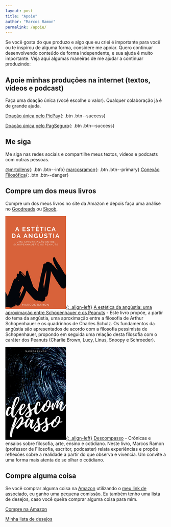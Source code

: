 ```yaml
---
layout: post
title: "Apoie"
author: "Marcos Ramon"
permalink: /apoie/
---
```


Se você gosta do que produzo e algo que eu criei é importante para você ou te inspirou de alguma forma, considere me apoiar. Quero continuar desenvolvendo conteúdo de forma independente, e sua ajuda é muito importante. Veja aqui algumas maneiras de me ajudar a continuar produzindo:

## Apoie minhas produções na internet (textos, vídeos e podcast)

Faça uma doação única (você escolhe o valor). Qualquer colaboração já é de grande ajuda. 

[<i class="fas fa-hand-holding-usd"></i> Doação única pelo PicPay](https://app.picpay.com/user/marcosramon){: .btn .btn--success}

[<i class="fas fa-hand-holding-usd"></i> Doação única pelo PagSeguro](https://pag.ae/7VyVHU82P){: .btn .btn--success}

## Me siga

Me siga nas redes sociais e compartilhe meus textos, vídeos e podcasts com outras pessoas.

[<i class="fab fa-twitter"></i> @mrtollens](https://twitter.com/mrtollens){: .btn .btn--info} 
[<i class="fab fa-goodreads-g"></i> marcosramon](https://www.goodreads.com/author/show/16012578.Marcos_Ramon){: .btn .btn--primary} 
[<i class="fab fa-youtube"></i> Conexão Filosófica](http://youtube.com/conexaofilosofica){: .btn .btn--danger}

## Compre um dos meus livros

Compre um dos meus livros no site da Amazon e depois faça uma análise no [Goodreads](https://www.goodreads.com/author/show/16012578.Marcos_Ramon) ou [Skoob](https://www.skoob.com.br/descompasso-841935ed847109.html).

<a href="https://amzn.to/2XAkrWF" target="_blank">![image-left](/assets/images/estetica-div.png){: .align-left}</a> [A estética da angústia: uma aproximação entre Schopenhauer e os Peanuts](https://amzn.to/2XAkrWF) - Este livro propõe, a partir do tema da angústia, uma aproximação entre a filosofia de Arthur Schopenhauer e os quadrinhos de Charles Schulz. Os fundamentos da angústia são apresentados de acordo com a filosofia pessimista de Schopenhauer, propondo em seguida uma relação desta filosofia com o caráter dos Peanuts (Charlie Brown, Lucy, Linus, Snoopy e Schroeder).

<a href="https://amzn.to/2XvjDlH" target="_blank">![image-left](/assets/images/descompasso-div.png){: .align-left}</a> [Descompasso](https://amzn.to/2XvjDlH) - Crônicas e ensaios sobre filosofia, arte, ensino e cotidiano. Neste livro, Marcos Ramon (professor de Filosofia, escritor, podcaster) relata experiências e propõe reflexões sobre a realidade a partir do que observa e vivencia. Um convite a uma forma mais atenta de se olhar o cotidiano.

## Compre alguma coisa

Se você comprar alguma coisa na [Amazon](https://www.amazon.com.br/?&_encoding=UTF8&tag=marcramo-20&linkCode=ur2&linkId=aad24eb81b50d91ca9706a1565e538a2&camp=1789&creative=9325) utilizando o [meu link de associado](https://www.amazon.com.br/?&_encoding=UTF8&tag=marcramo-20&linkCode=ur2&linkId=aad24eb81b50d91ca9706a1565e538a2&camp=1789&creative=9325), eu ganho uma pequena comissão. Eu também tenho uma lista de desejos, caso você queira comprar alguma coisa para mim. 

<a href="https://www.amazon.com.br/?&_encoding=UTF8&tag=marcramo-20&linkCode=ur2&linkId=aad24eb81b50d91ca9706a1565e538a2&camp=1789&creative=9325" onclick="ga(&quot;send&quot;,&quot;event&quot;,&quot;link&quot;,&quot;click&quot;,&quot;Shop Amazon&quot;)" class="btn btn--warning"><i class="fab fa-amazon"></i> Compre na Amazon </a> 

<a href="https://www.amazon.com.br/hz/wishlist/ls/37BY4FEADOM8T?ref_=wl_share" onclick="ga(&quot;send&quot;,&quot;event&quot;,&quot;link&quot;,&quot;click&quot;,&quot;Amazon Wish List&quot;)" class="btn btn--warning"><i class="fab fa-amazon"></i> Minha lista de desejos</a>
